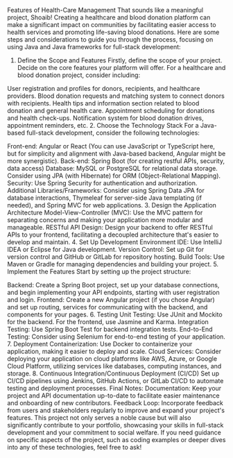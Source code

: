 Features of Health-Care Management
That sounds like a meaningful project, Shoaib! Creating a healthcare and blood donation platform can make a significant impact on communities by facilitating easier access to health services and promoting life-saving blood donations. Here are some steps and considerations to guide you through the process, focusing on using Java and Java frameworks for full-stack development:

1. Define the Scope and Features
Firstly, define the scope of your project. Decide on the core features your platform will offer. For a healthcare and blood donation project, consider including:

User registration and profiles for donors, recipients, and healthcare providers.
Blood donation requests and matching system to connect donors with recipients.
Health tips and information section related to blood donation and general health care.
Appointment scheduling for donations and health check-ups.
Notification system for blood donation drives, appointment reminders, etc.
2. Choose the Technology Stack
For a Java-based full-stack development, consider the following technologies:

Front-end: Angular or React (You can use JavaScript or TypeScript here, but for simplicity and alignment with Java-based backend, Angular might be more synergistic).
Back-end: Spring Boot (for creating restful APIs, security, data access)
Database: MySQL or PostgreSQL for relational data storage. Consider using JPA (with Hibernate) for ORM (Object-Relational Mapping).
Security: Use Spring Security for authentication and authorization.
Additional Libraries/Frameworks: Consider using Spring Data JPA for database interactions, Thymeleaf for server-side Java templating (if needed), and Spring MVC for web applications.
3. Design the Application Architecture
Model-View-Controller (MVC): Use the MVC pattern for separating concerns and making your application more modular and manageable.
RESTful API Design: Design your backend to offer RESTful APIs to your frontend, facilitating a decoupled architecture that's easier to develop and maintain.
4. Set Up Development Environment
IDE: Use IntelliJ IDEA or Eclipse for Java development.
Version Control: Set up Git for version control and GitHub or GitLab for repository hosting.
Build Tools: Use Maven or Gradle for managing dependencies and building your project.
5. Implement the Features
Start by setting up the project structure:

Backend: Create a Spring Boot project, set up your database connections, and begin implementing your API endpoints, starting with user registration and login.
Frontend: Create a new Angular project (if you chose Angular) and set up routing, services for communicating with the backend, and components for your pages.
6. Testing
Unit Testing: Use JUnit and Mockito for the backend. For the frontend, use Jasmine and Karma.
Integration Testing: Use Spring Boot Test for backend integration tests.
End-to-End Testing: Consider using Selenium for end-to-end testing of your application.
7. Deployment
Containerization: Use Docker to containerize your application, making it easier to deploy and scale.
Cloud Services: Consider deploying your application on cloud platforms like AWS, Azure, or Google Cloud Platform, utilizing services like databases, computing instances, and storage.
8. Continuous Integration/Continuous Deployment (CI/CD)
Set up CI/CD pipelines using Jenkins, GitHub Actions, or GitLab CI/CD to automate testing and deployment processes.
Final Notes:
Documentation: Keep your project and API documentation up-to-date to facilitate easier maintenance and onboarding of new contributors.
Feedback Loop: Incorporate feedback from users and stakeholders regularly to improve and expand your project's features.
This project not only serves a noble cause but will also significantly contribute to your portfolio, showcasing your skills in full-stack development and your commitment to social welfare. If you need guidance on specific aspects of the project, such as coding examples or deeper dives into any of these technologies, feel free to ask!

